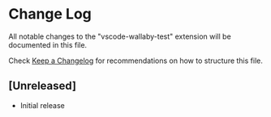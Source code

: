# Change Log

All notable changes to the "vscode-wallaby-test" extension will be documented in this file.

Check [Keep a Changelog](http://keepachangelog.com/) for recommendations on how to structure this file.

## [Unreleased]

- Initial release